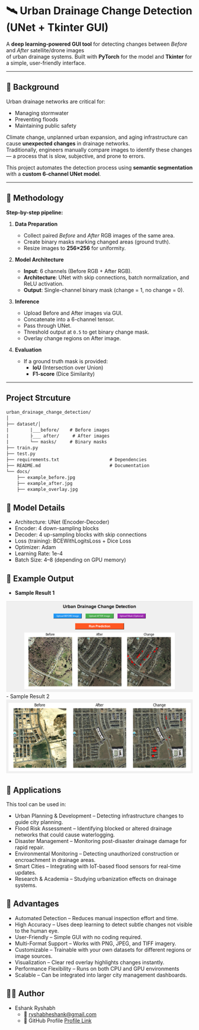 # 🛰 Urban Drainage Change Detection (UNet + Tkinter GUI)

A **deep learning-powered GUI tool** for detecting changes between *Before* and *After* satellite/drone images  
of urban drainage systems. Built with **PyTorch** for the model and **Tkinter** for a simple, user-friendly interface.  

---

## 📖 Background

Urban drainage networks are critical for:
- Managing stormwater
- Preventing floods
- Maintaining public safety

Climate change, unplanned urban expansion, and aging infrastructure can cause **unexpected changes** in drainage networks.  
Traditionally, engineers manually compare images to identify these changes — a process that is slow, subjective, and prone to errors.

This project automates the detection process using **semantic segmentation** with a **custom 6-channel UNet model**.

---

## 🧪 Methodology

**Step-by-step pipeline:**

1. **Data Preparation**
   - Collect paired *Before* and *After* RGB images of the same area.
   - Create binary masks marking changed areas (ground truth).
   - Resize images to **256×256** for uniformity.

2. **Model Architecture**
   - **Input**: 6 channels (Before RGB + After RGB).
   - **Architecture**: UNet with skip connections, batch normalization, and ReLU activation.
   - **Output**: Single-channel binary mask (change = 1, no change = 0).

3. **Inference**
   - Upload Before and After images via GUI.
   - Concatenate into a 6-channel tensor.
   - Pass through UNet.
   - Threshold output at `0.5` to get binary change mask.
   - Overlay change regions on After image.

4. **Evaluation**
   - If a ground truth mask is provided:
     - **IoU** (Intersection over Union)
     - **F1-score** (Dice Similarity)

---
## **Project Strcuture**
```
urban_drainage_change_detection/
│
├── dataset/│
|        |___before/    # Before images
|        ├___ after/     # After images
|        └── masks/     # Binary masks
├── train.py
├── test.py
├── requirements.txt                   # Dependencies
├── README.md                          # Documentation
└── docs/
    ├── example_before.jpg
    ├── example_after.jpg
    ├── example_overlay.jpg
```
## 🧠 **Model Details**
- Architecture: UNet (Encoder-Decoder)
- Encoder: 4 down-sampling blocks
- Decoder: 4 up-sampling blocks with skip connections
- Loss (training): BCEWithLogitsLoss + Dice Loss
- Optimizer: Adam
- Learning Rate: 1e-4
- Batch Size: 4–8 (depending on GPU memory)
## 📌 **Example Output**
- **Sample Result 1**
 <img src="Screenshot 2025-08-16 015359.png" alt="Segmentation Output" width="750">
- Sample Result 2
 <img src="Screenshot 2025-08-16 015150.png" alt="Segmentation Output" width="750">


## 📌 Applications
This tool can be used in:
- Urban Planning & Development – Detecting infrastructure changes to guide city planning.
- Flood Risk Assessment – Identifying blocked or altered drainage networks that could cause waterlogging.
- Disaster Management – Monitoring post-disaster drainage damage for rapid repair.
- Environmental Monitoring – Detecting unauthorized construction or encroachment in drainage areas.
- Smart Cities – Integrating with IoT-based flood sensors for real-time updates.
- Research & Academia – Studying urbanization effects on drainage systems.

## 🚀 Advantages
- Automated Detection – Reduces manual inspection effort and time.
- High Accuracy – Uses deep learning to detect subtle changes not visible to the human eye.
- User-Friendly – Simple GUI with no coding required.
- Multi-Format Support – Works with PNG, JPEG, and TIFF imagery.
- Customizable – Trainable with your own datasets for different regions or image sources.
- Visualization – Clear red overlay highlights changes instantly.
- Performance Flexibility – Runs on both CPU and GPU environments
- Scalable – Can be integrated into larger city management dashboards.
## 👨‍💻 Author
- Eshank Ryshabh
  - 📧 ryshabheshank@gmail.com
  - 🔗 GitHub Profile [Profile Link](https://github.com/breweshank)
 
 

